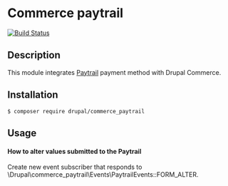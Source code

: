 # Commerce paytrail
[![Build Status](https://gitlab.com/tuutti/commerce_paytrail/badges/8.x-1.x/pipeline.svg)](https://gitlab.com/tuutti/commerce_paytrail)

## Description
This module integrates [Paytrail](https://www.paytrail.com/en) payment method with Drupal Commerce.

## Installation
`$ composer require drupal/commerce_paytrail`

## Usage

#### How to alter values submitted to the Paytrail

Create new event subscriber that responds to \Drupal\commerce_paytrail\Events\PaytrailEvents::FORM_ALTER.
